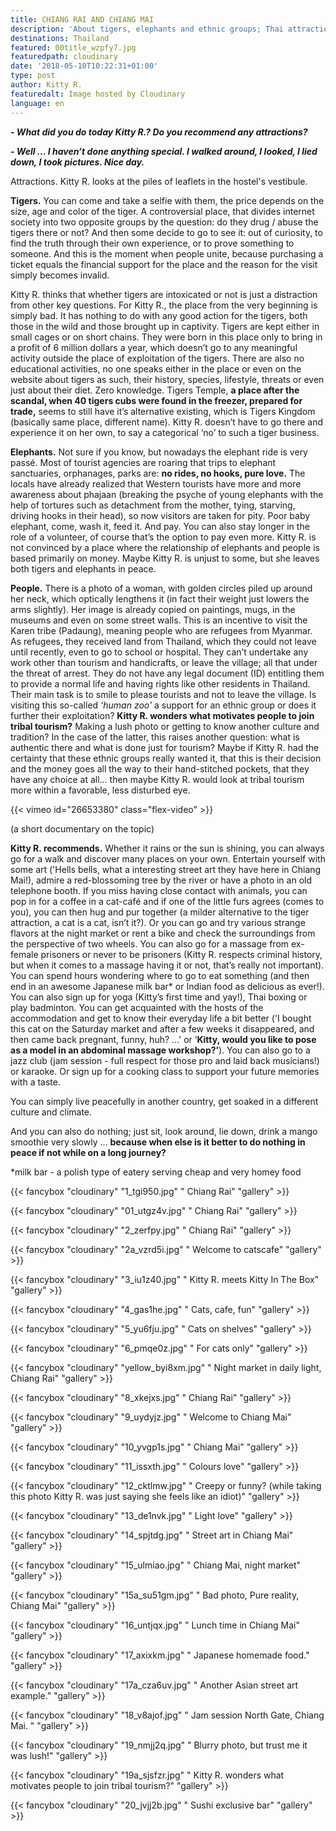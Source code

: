 ```yaml
---
title: CHIANG RAI AND CHIANG MAI
description: 'About tigers, elephants and ethnic groups; Thai attractions by Kitty''s eye.'
destinations: Thailand
featured: 00title_wzpfy7.jpg
featuredpath: cloudinary
date: '2018-05-10T10:22:31+01:00'
type: post
author: Kitty R.
featuredalt: Image hosted by Cloudinary
language: en
---
```

_**\- What did you do today Kitty R.? Do you recommend any attractions?**_

_**\- Well ... I haven’t done anything special. I walked around, I looked, I lied down, I took pictures. Nice day.**_

Attractions. Kitty R. looks at the piles of leaflets in the hostel's vestibule.

**Tigers.** You can come and take a selfie with them, the price depends on the size, age and color of the tiger. A controversial place, that divides internet society into two opposite groups by the question: do they drug / abuse the tigers there or not? And then some decide to go to see it: out of curiosity, to find the truth through their own experience, or to prove something to someone. And this is the moment when people unite, because purchasing a ticket equals the financial support for the place and the reason for the visit simply becomes invalid.

Kitty R. thinks that whether tigers are intoxicated or not is just a distraction from other key questions. For Kitty R., the place from the very beginning is simply bad. It has nothing to do with any good action for the tigers, both those in the wild and those brought up in captivity. Tigers are kept either in small cages or on short chains. They were born in this place only to bring in a profit of 6 million dollars a year, which doesn’t go to any meaningful activity outside the place of exploitation of the tigers. There are also no educational activities, no one speaks either in the place or even on the website about tigers as such, their history, species, lifestyle, threats or even just about their diet. Zero knowledge. Tigers Temple, **a place after the scandal, when 40 tigers cubs were found in the freezer, prepared for trade,** seems to still have it’s alternative existing, which is Tigers Kingdom (basically same place, different name). Kitty R. doesn’t have to go there and experience it on her own, to say a categorical ‘no’ to such a tiger business.

**Elephants.** Not sure if you know, but nowadays the elephant ride is very passé. Most of tourist agencies are roaring that trips to elephant sanctuaries, orphanages, parks are: **no rides, no hooks, pure love.** The locals have already realized that Western tourists have more and more awareness about phajaan (breaking the psyche of young elephants with the help of tortures such as detachment from the mother, tying, starving, driving hooks in their head), so now visitors are taken for pity. Poor baby elephant, come, wash it, feed it. And pay. You can also stay longer in the role of a volunteer, of course that’s the option to pay even more. Kitty R. is not convinced by a place where the relationship of elephants and people is based primarily on money. Maybe Kitty R. is unjust to some, but she leaves both tigers and elephants in peace. 

**People.** There is a photo of a woman, with golden circles piled up around her neck, which optically lengthens it (in fact their weight just lowers the arms slightly). Her image is already copied on paintings, mugs, in the museums and even on some street walls. This is an incentive to visit the Karen tribe (Padaung), meaning people who are refugees from Myanmar. As refugees, they received land from Thailand, which they could not leave until recently, even to go to school or hospital. They can’t undertake any work other than tourism and handicrafts, or leave the village; all that under the threat of arrest. They do not have any legal document (ID) entitling them to provide a normal life and having rights like other residents in Thailand. Their main task is to smile to please tourists and not to leave the village. Is visiting this so-called _‘human zoo’_ a support for an ethnic group or does it further their exploitation? **Kitty R. wonders what motivates people to join tribal tourism?** Making a lush photo or getting to know another culture and tradition? In the case of the latter, this raises another question: what is authentic there and what is done just for tourism? Maybe if Kitty R. had the certainty that these ethnic groups really wanted it, that this is their decision and the money goes all the way to their hand-stitched pockets, that they have any choice at all… then maybe Kitty R. would look at tribal tourism more within a favorable, less disturbed eye.

{{< vimeo id="26653380" class="flex-video" >}}

(a short documentary on the topic)

**Kitty R. recommends.** Whether it rains or the sun is shining, you can always go for a walk and discover many places on your own. Entertain yourself with some art ('Hells bells, what a interesting street art they have here in Chiang Mai!), admire a red-blossoming tree by the river or have a photo in an old telephone booth. If you miss having close contact with animals, you can pop in for a coffee in a cat-café and if one of the little furs agrees (comes to you), you can then hug and pur together (a milder alternative to the tiger attraction, a cat is a cat, isn’t it?). Or you can go and try various strange flavors at the night market or rent a bike and check the surroundings from the perspective of two wheels. You can also go for a massage from ex-female prisoners or never to be prisoners (Kitty R. respects criminal history, but when it comes to a massage having it or not, that’s really not important). You can spend hours wondering where to go to eat something (and then end in an awesome Japanese milk bar* or Indian food as delicious as ever!). You can also sign up for yoga (Kitty’s first time and yay!), Thai boxing or play badminton. You can get acquainted with the hosts of the accommodation and get to know their everyday life a bit better ('I bought this cat on the Saturday market and after a few weeks it disappeared, and then came back pregnant, funny, huh? …'  or ‘**Kitty, would you like to pose as a model in an abdominal massage workshop?’**). You can also go to a jazz club (jam session - full respect for those pro and laid back musicians!) or karaoke. Or sign up for a cooking class to support your future memories with a taste. 

You can simply live peacefully in another country, get soaked in a different culture and climate.

And you can also do nothing; just sit, look around, lie down, drink a mango smoothie very slowly ... **because when else is it better to do nothing in peace if not while on a long journey?**



\*milk bar - a polish type of eatery serving cheap and very homey food

{{< fancybox "cloudinary" "1_tgi950.jpg" "   Chiang Rai" "gallery" >}}

{{< fancybox "cloudinary" "01_utgz4v.jpg" "   Chiang Rai" "gallery" >}}

{{< fancybox "cloudinary" "2_zerfpy.jpg" "   Chiang Rai" "gallery" >}}

{{< fancybox "cloudinary" "2a_vzrd5i.jpg" "   Welcome to catscafe" "gallery" >}}

{{< fancybox "cloudinary" "3_iu1z40.jpg" "   Kitty R. meets Kitty In The Box" "gallery" >}}

{{< fancybox "cloudinary" "4_gas1he.jpg" "   Cats, cafe, fun" "gallery" >}}

{{< fancybox "cloudinary" "5_yu6fju.jpg" "   Cats on shelves" "gallery" >}}

{{< fancybox "cloudinary" "6_pmqe0z.jpg" "   For cats only" "gallery" >}}

{{< fancybox "cloudinary" "yellow_byi8xm.jpg" "   Night market in daily light, Chiang Rai" "gallery" >}}

{{< fancybox "cloudinary" "8_xkejxs.jpg" "   Chiang Rai" "gallery" >}}

{{< fancybox "cloudinary" "9_uydyjz.jpg" "   Welcome to Chiang Mai" "gallery" >}}

{{< fancybox "cloudinary" "10_yvgp1s.jpg" "   Chiang Mai" "gallery" >}}

{{< fancybox "cloudinary" "11_issxth.jpg" "   Colours love" "gallery" >}}

{{< fancybox "cloudinary" "12_cktlmw.jpg" "   Creepy or funny? (while taking this photo Kitty R. was just saying she feels like an idiot)" "gallery" >}}

{{< fancybox "cloudinary" "13_de1nvk.jpg" "   Light love" "gallery" >}}

{{< fancybox "cloudinary" "14_spjtdg.jpg" "   Street art in Chiang Mai" "gallery" >}}

{{< fancybox "cloudinary" "15_ulmiao.jpg" "   Chiang Mai, night market" "gallery" >}}

{{< fancybox "cloudinary" "15a_su51gm.jpg" "   Bad photo, Pure reality, Chiang Mai" "gallery" >}}

{{< fancybox "cloudinary" "16_untjqx.jpg" "   Lunch time in Chiang Mai" "gallery" >}}

{{< fancybox "cloudinary" "17_axixkm.jpg" "   Japanese homemade food." "gallery" >}}

{{< fancybox "cloudinary" "17a_cza6uv.jpg" "   Another Asian street art example." "gallery" >}}

{{< fancybox "cloudinary" "18_v8ajof.jpg" "   Jam session North Gate, Chiang Mai. " "gallery" >}}

{{< fancybox "cloudinary" "19_nmjj2q.jpg" "   Blurry photo, but trust me it was lush!" "gallery" >}}

{{< fancybox "cloudinary" "19a_sjsfzr.jpg" "   Kitty R. wonders what motivates people to join tribal tourism?" "gallery" >}}

{{< fancybox "cloudinary" "20_jvjj2b.jpg" "   Sushi exclusive bar" "gallery" >}}
